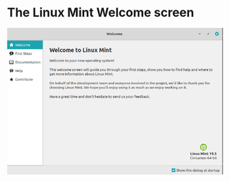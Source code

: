 # The Linux Mint Welcome screen

![Screenshot of Mint 19.3](/screencaptures/welcome_screen_mint_19_3.png?raw=true)
